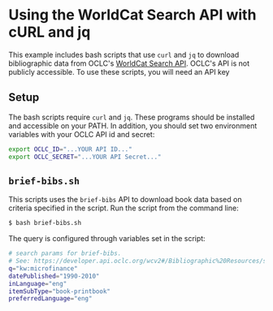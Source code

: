 # Using the WorldCat Search API with cURL and jq

This example includes bash scripts that use `curl` and `jq` to download
bibliographic data from OCLC's [WorldCat Search
API](https://developer.api.oclc.org/wcv2). OCLC's API is not publicly
accessible. To use these scripts, you will need an API key 

## Setup

The bash scripts require `curl` and `jq`. These programs should be installed and
accessible on your PATH. In addition, you should set two environment variables
with your OCLC API id and secret:

```sh
export OCLC_ID="...YOUR API ID..."
export OCLC_SECRET="...YOUR API Secret..."
```


## `brief-bibs.sh`

This scripts uses the `brief-bibs` API to download book data based on criteria
specified in the script. Run the script from the command line:

```sh
$ bash brief-bibs.sh
```

The query is configured through variables set in the script: 

```sh
# search params for brief-bibs.
# See: https://developer.api.oclc.org/wcv2#/Bibliographic%20Resources/search-brief-bibs
q="kw:microfinance"
datePublished="1990-2010"
inLanguage="eng"
itemSubType="book-printbook"
preferredLanguage="eng"
```

